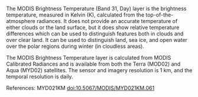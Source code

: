 The MODIS Brightness Temperature (Band 31, Day) layer is the brightness temperature, measured in Kelvin (K), calculated from the top-of-the-atmosphere radiances. It does not provide an accurate temperature of either clouds or the land surface, but it does show relative temperature differences which can be used to distinguish features both in clouds and over clear land.  It can be used to distinguish land, sea ice, and open water over the polar regions during winter (in cloudless areas).

The MODIS Brightness Temperature layer is calculated from MODIS Calibrated Radiances and is available from both the Terra (MOD02) and Aqua (MYD02) satellites. The sensor and imagery resolution is 1 km, and the temporal resolution is daily.

References: MYD021KM [doi:10.5067/MODIS/MYD021KM.061](https://doi.org/10.5067/MODIS/MYD021KM.061)
